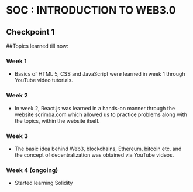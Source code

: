 # SOC : INTRODUCTION TO WEB3.0

## Checkpoint 1
##Topics learned till now:
###	Week 1
*	Basics of HTML 5, CSS and JavaScript were learned in week 1 through YouTube video tutorials.
###	Week 2
*	In week 2, React.js was learned in a hands-on manner through the website scrimba.com which allowed us to practice problems along with the topics, within the website itself.
###	Week 3
*	The basic idea behind Web3, blockchains, Ethereum, bitcoin etc. and the concept of decentralization was obtained via YouTube videos.
###	Week 4 (ongoing)
*	Started learning Solidity
